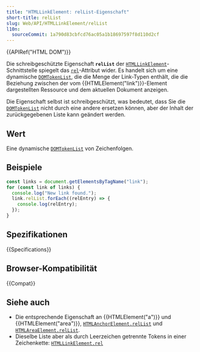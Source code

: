 ```yaml
---
title: "HTMLLinkElement: relList-Eigenschaft"
short-title: relList
slug: Web/API/HTMLLinkElement/relList
l10n:
  sourceCommit: 1a790d83cbfcd76ac05a1b18697597f8d110d2cf
---
```


{{APIRef("HTML DOM")}}

Die schreibgeschützte Eigenschaft **`relList`** der [`HTMLLinkElement`](/de/docs/Web/API/HTMLLinkElement)-Schnittstelle spiegelt das [`rel`](/de/docs/Web/HTML/Attributes/rel)-Attribut wider. Es handelt sich um eine dynamische [`DOMTokenList`](/de/docs/Web/API/DOMTokenList), die die Menge der Link-Typen enthält, die die Beziehung zwischen der vom {{HTMLElement("link")}}-Element dargestellten Ressource und dem aktuellen Dokument anzeigen.

Die Eigenschaft selbst ist schreibgeschützt, was bedeutet, dass Sie die [`DOMTokenList`](/de/docs/Web/API/DOMTokenList) nicht durch eine andere ersetzen können, aber der Inhalt der zurückgegebenen Liste kann geändert werden.

## Wert

Eine dynamische [`DOMTokenList`](/de/docs/Web/API/DOMTokenList) von Zeichenfolgen.

## Beispiele

```js
const links = document.getElementsByTagName("link");
for (const link of links) {
  console.log("New link found.");
  link.relList.forEach((relEntry) => {
    console.log(relEntry);
  });
}
```

## Spezifikationen

{{Specifications}}

## Browser-Kompatibilität

{{Compat}}

## Siehe auch

- Die entsprechende Eigenschaft an {{HTMLElement("a")}} und {{HTMLElement("area")}},
  [`HTMLAnchorElement.relList`](/de/docs/Web/API/HTMLAnchorElement/relList) und [`HTMLAreaElement.relList`](/de/docs/Web/API/HTMLAreaElement/relList).
- Dieselbe Liste aber als durch Leerzeichen getrennte Tokens in einer Zeichenkette:
  [`HTMLLinkElement.rel`](/de/docs/Web/API/HTMLLinkElement/rel)
